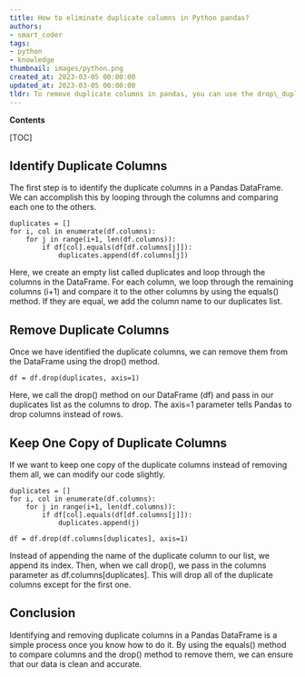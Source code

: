 ```yaml
---
title: How to eliminate duplicate columns in Python pandas?
authors:
- smart_coder
tags:
- python
- knowledge
thumbnail: images/python.png
created_at: 2023-03-05 00:00:00
updated_at: 2023-03-05 00:00:00
tldr: To remove duplicate columns in pandas, you can use the drop\_duplicates() function with the argument axis=1.
---
```


**Contents**

[TOC]

## Identify Duplicate Columns

The first step is to identify the duplicate columns in a Pandas DataFrame. We can accomplish this by looping through the columns and comparing each one to the others.

```
duplicates = []
for i, col in enumerate(df.columns):
    for j in range(i+1, len(df.columns)):
        if df[col].equals(df[df.columns[j]]):
            duplicates.append(df.columns[j])
```

Here, we create an empty list called duplicates and loop through the columns in the DataFrame. For each column, we loop through the remaining columns (i+1) and compare it to the other columns by using the equals() method. If they are equal, we add the column name to our duplicates list.

## Remove Duplicate Columns

Once we have identified the duplicate columns, we can remove them from the DataFrame using the drop() method.

```
df = df.drop(duplicates, axis=1)
```

Here, we call the drop() method on our DataFrame (df) and pass in our duplicates list as the columns to drop. The axis=1 parameter tells Pandas to drop columns instead of rows.

## Keep One Copy of Duplicate Columns

If we want to keep one copy of the duplicate columns instead of removing them all, we can modify our code slightly.

```
duplicates = []
for i, col in enumerate(df.columns):
    for j in range(i+1, len(df.columns)):
        if df[col].equals(df[df.columns[j]]):
            duplicates.append(j)

df = df.drop(df.columns[duplicates], axis=1)
```

Instead of appending the name of the duplicate column to our list, we append its index. Then, when we call drop(), we pass in the columns parameter as df.columns[duplicates]. This will drop all of the duplicate columns except for the first one.

## Conclusion

Identifying and removing duplicate columns in a Pandas DataFrame is a simple process once you know how to do it. By using the equals() method to compare columns and the drop() method to remove them, we can ensure that our data is clean and accurate.
